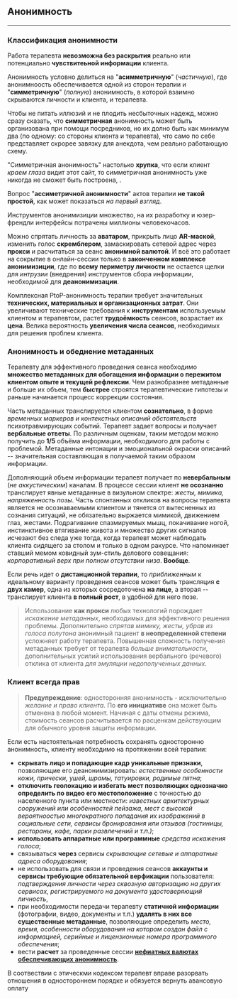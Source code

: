## Анонимность
---

### Классификация анонимности

Работа терапевта **невозможна без раскрытия** реально или потенциально **чувствитеьной информации** клиента. 

Анонимность условно делиться на "**асимметричную**" (_частичную_), где анонимноость обеспечивается одной из сторон терапии и "**симметричную**" (_полную_) анонимность, в которой взаимно скрываются личности и клиента, и терапевта.

Чтобы не питать иллюзий и не плодить несбыточных надежд, можно сразу сказать, что **симметричная** анонимность может быть организована при помощи посредников, но их долно быть как минимум два (по одному: со стороны клиента и терапевта), что само по себе представляет скрорее завязку для анекдота, чем реально работающую схему.

"Симметричная анонимность" настолько **хрупка**, что если клиент _краем глаза_ видит этот сайт, то симметричная анонимность уже никогда не сможет быть построена, . 

Вопрос "**ассиметричной анонимности**" актов терапии **не такой простой**, как может показаться _на первый взгляд_. 

Инструментов анонимизиции множество, на их разработку и юзер-френдли интерфейсы потрачены миллионы человекочасов.

Можно спрятать личность за **аватаром**, прикрыть лицо **AR-маской**, изменить голос **скремблером**, замаскировать сетевой адрес через **прокси** и расчитаться за сеанс **анонимной валютой**. И всё это работает на сокрытие в онлайн-сессии только в **законченном комплексе анонимизиции**, где по **всему периметру личности** не остается щелки для _интрузии_ (внедрения) инструментов сбора информации, необходимой для **деанонимизации**.

Комплексная PtoP-анонимность терапии требует значительных **технических, материальных и организационных затрат**. Они увеличивают технические требования к **инструментам** используемым клиентом и терапевтом, растет **трудоёмкость** сеансов, возрастает их **цена**. Велика вероятность **увеличения числа сеансов**, необходимых для решения проблем клиента. 

### Анонимность и обеднение метаданных

Терапевту для эффективного проведения сеанса необходимо **множество метаданных для обогащения информации о пережитом клиентом опыте и текущей рефлексии**. Чем разнобразнее метаданные и больше их объем, тем **быстрее** строятся терапевтические гипотезы и раньше начинается процесс коррекции состояния.

Часть метаданных транслируется клиентом **сознательно**, в форме _временных маркеров и контекстных описаний обстоятельств_ психотравмирующих событий. Терапевт задает вопросы и получает **вербальные ответы**. По различным оценкам, таким методом можно получить до **1/5** объёма информации, необходимого для работы с проблемой. Метаданные интонации и эмоциональной окраски описаний -- значительная составляющая в получаемой таким образом информации.  

Дополняющий объем информации терапевт получает по **невербальным** (_не аккустическим_) каналам. В процессе сессии клиент **не осознанно** транслирует явные метаданные в визульном спектре: _жесты, мимика, напряженность позы_. Часть спонтанных откликов на вопросы терапевта является не осознаваемыми клиентом и тянется от вытесненных из сознания ситуаций, не обязательно выржается мимикой, движением глаз, жестами. Подрагивание спазмируемых мышц, покачивание ногой, инстинктивное втягивание живота и множество других сигналов исчезают без следа уже тогда, когда терапевт может наблюдать клиента сидящего за столом и только в одном ракурсе. Что напоминает ставший мемом ковидный зум-стиль делового совещания: _корпоративный верх при полном отсутствии низа_. **Вообще**.

Если речь идет о **дистанционной терапии**, то _приближенным_ к идеальному варианту проведения сеансов может быть трансляция **с двух камер**, одна из которых сосредоточена **на лице**, а вторая -- транслирует клиента **в полный рост**, в удобной для него позе.     
   
>Использование **как прокси** любых технологий порождает _искажение метаданных_, необходимых для эффективного решения проблемы. Дополнительно _спрятав мимику, жесты, убрав из голоса полутона_ анонимный пациент **в неопределенной степени** усложняет работу терапевта. Повышенная сложность получения метаданных требует от терапевта _больше внимательности_, дополнительных усилий использования вербального (речевого) отклика от клиента _для эмуляции недополученных данных_.

### Клиент всегда прав

>**Предупреждение**: односторонняя анонимность - исключительно _желание и право клиента_. По **его  инициативе** она может быть отменена в любой момент. Начиная с даты отмены режима, стоимость сеансов расчитывается по расценкам действующим для обычного уровня защиты информации. 

Если есть настоятельная потребность сохранять односторонню анонимность, клиенту необходимо на протяжении всей терапии:

- **скрывать лицо и попадающие кадр уникальные признаки**, позволяющие его деанонимизировать: _естественные особенности кожи, прически, ушей, шрамы, татуировки, родимые пятна_;
- **отключить геолокацию и избегать мест позволяющих однозначно определить по видео его местоположение** с точностью до населенного пункта или местности: _известных архитектурных сооружений или особенностей пейзажа, мест с высокой вероятноостью многократного попадания их изображений в социальные сети, сервисы бронирования или отзывов (гостиницы, рестораны, кафе, парки развлечений и т.п.)_; 
- **использовать аппаратные или программные** _средства искажения голоса_;
- связываться **через** сервисы _скрывающие сетевые и аппаратные адреса оборудования_;
- не использовать для связи и проведения сеансов **аккаунты и сервисы требующие обязательной верфикации** пользователя: _подтверждения личности через сквозную авторизацию на других сервисах, регистрируемого на документа удостоверяющий личность_, 
- при необходимости передачи терапевту **статичной информации** (фотографии, видео, документы и т.п.) **удалять в них все существенные метаданные**, позволяющие определить _место, время, особенности оборудования на котором создан файл с информацией, серийные и лицензионные номера программного обеспечения_;
- вести **расчет** за проведенные сессии **[нефиатных валютах обеспечивающих анонимность](/cc/)**.

В соотвествии с этическми кодексом терапевт вправе разорвать отношения в одностороннем порядке и обязуется вернуть авансовую оплату

